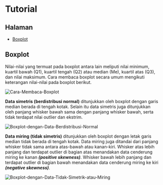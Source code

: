 # Tutorial

## Halaman
 - [Boxplot](#Boxplot)
<!--  - [Setup](#Setup)
 - [Functions](#Functions)
   - [Split Data](#Split-data) -->

## Boxplot
Nilai-nilai yang termuat pada boxplot antara lain meliputi nilai minimum, kuartil bawah (Q1), kuartil tengah (Q2) atau median (Me), kuartil atas (Q3), dan nilai maksimum. Cara membaca boxplot secara umum mengikuti keterangan nilai-nilai pada boxplot berikut.

![Cara-Membaca-Boxplot](https://user-images.githubusercontent.com/109187938/179443098-4c5bbaf7-8fec-448a-842b-0ba78099a5ab.jpg)

**Data simetris (berdistribusi normal)** ditunjukkan oleh boxplot dengan garis median berada di tengah kotak. Selain itu data simetris juga ditunjukkan oleh panjang whisker bawah sama dengan panjang whisker bawah, serta tidak terdapat nilai outlier dan ekstrim.

![Boxplot-dengan-Data-Berdistribusi-Normal](https://user-images.githubusercontent.com/109187938/179443880-082f66b0-3267-4bf3-be2e-143bc1dce559.jpg)

**Data miring (tidak simetris)** ditunjukkan oleh boxplot dengan letak garis median tidak berada di tengah kotak. Data miring juga ditandai dari panjang whisker tidak sama antara atas-bawah atau kanan-kiri. Whisker atas lebih panjang dan terdapat outlier di bagian atas menandakan data cenderung miring ke kanan ***(positive skewness)***. Whisker bawah lebih panjang dan terdapat outlier di bagian bawah menandakan data cenderung miring ke kiri ***(negative skewness)***.

![Boxplot-dengan-Data-Tidak-Simetrik-atau-Miring](https://user-images.githubusercontent.com/109187938/179443968-3dd471a0-1915-4b58-a6b1-7c64a2f215ea.jpg)
